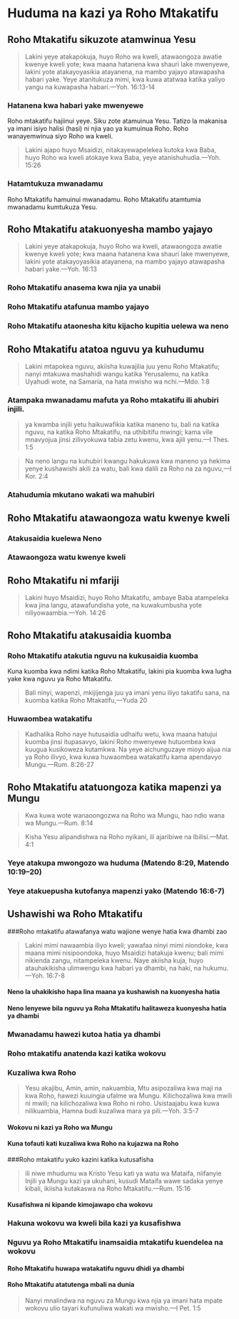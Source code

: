 # Huduma na kazi ya Roho Mtakatifu

## Roho Mtakatifu sikuzote atamwinua Yesu

> Lakini yeye atakapokuja, huyo Roho wa kweli, atawaongoza awatie kwenye kweli yote; kwa maana hatanena kwa shauri lake mwenyewe, lakini yote atakayoyasikia atayanena, na mambo yajayo atawapasha habari yake. Yeye atanitukuza mimi, kwa kuwa atatwaa katika yaliyo yangu na kuwapasha habari.&mdash;Yoh. 16:13-14

### Hatanena kwa habari yake mwenyewe

Roho mtakatifu hajiinui yeye. Siku zote atamuinua Yesu. Tatizo la makanisa ya imani isiyo halisi (hasi) ni njia yao ya kumuinua Roho. Roho wanayemwinua siyo Roho wa kweli.

> Lakini ajapo huyo Msaidizi, nitakayewapelekea kutoka kwa Baba, huyo Roho wa kweli atokaye kwa Baba, yeye atanishuhudia.&mdash;Yoh. 15:26

### Hatamtukuza mwanadamu

Roho Mtakatifu hamuinui mwanadamu. Roho Mtakatifu atamtumia mwanadamu kumtukuza Yesu.

## Roho Mtakatifu atakuonyesha mambo yajayo

> Lakini yeye atakapokuja, huyo Roho wa kweli, atawaongoza awatie kwenye kweli yote; kwa maana hatanena kwa shauri lake mwenyewe, lakini yote atakayoyasikia atayanena, na mambo yajayo atawapasha habari yake.&mdash;Yoh. 16:13

### Roho Mtakatifu anasema kwa njia ya unabii

### Roho Mtakatifu atafunua mambo yajayo

### Roho Mtakatifu ataonesha kitu kijacho kupitia uelewa wa neno

## Roho Mtakatifu atatoa nguvu ya kuhudumu

> Lakini mtapokea nguvu, akiisha kuwajilia juu yenu Roho Mtakatifu; nanyi mtakuwa mashahidi wangu katika Yerusalemu, na katika Uyahudi wote, na Samaria, na hata mwisho wa nchi.&mdash;Mdo. 1:8

### Atampaka mwanadamu mafuta ya Roho mtakatifu ili  ahubiri injili.

> ya kwamba injili yetu haikuwafikia katika maneno tu, bali na katika nguvu, na katika Roho Mtakatifu, na uthibitifu mwingi; kama vile mnavyojua jinsi zilivyokuwa tabia zetu kwenu, kwa ajili yenu.&mdash;I Thes. 1:5

> Na neno langu na kuhubiri kwangu hakukuwa kwa maneno ya hekima yenye kushawishi akili za watu, bali kwa dalili za Roho na za nguvu,&mdash;I Kor. 2:4

### Atahudumia mkutano wakati wa mahubiri

## Roho Mtakatifu atawaongoza watu kwenye kweli

### Atakusaidia kuelewa Neno

### Atawaongoza watu kwenye kweli

## Roho Mtakatifu ni mfariji

> Lakini huyo Msaidizi, huyo Roho Mtakatifu, ambaye Baba atampeleka kwa jina langu, atawafundisha yote, na kuwakumbusha yote niliyowaambia.&mdash;Yoh. 14:26

## Roho Mtakatifu atakusaidia kuomba

### Roho Mtakatifu atakutia nguvu na kukusaidia kuomba

Kuna kuomba kwa ndimi katika Roho Mtakatifu, lakini pia kuomba kwa lugha yake kwa nguvu ya Roho Mtakatifu.

> Bali ninyi, wapenzi, mkijijenga juu ya imani yenu iliyo takatifu sana, na kuomba katika Roho Mtakatifu,&mdash;Yuda 20

### Huwaombea  watakatifu

> Kadhalika Roho naye hutusaidia udhaifu wetu, kwa maana hatujui kuomba jinsi itupasavyo, lakini Roho mwenyewe hutuombea kwa kuugua kusikoweza kutamkwa. Na yeye aichunguzaye mioyo aijua nia ya Roho ilivyo, kwa kuwa huwaombea watakatifu kama apendavyo Mungu.&mdash;Rum. 8:26-27

## Roho Mtakatifu atatuongoza katika mapenzi ya Mungu

> Kwa kuwa wote wanaoongozwa na Roho wa Mungu, hao ndio wana wa Mungu.&mdash;Rum. 8:14

> Kisha Yesu alipandishwa na Roho nyikani, ili ajaribiwe na Ibilisi.&mdash;Mat. 4:1

### Yeye atakupa mwongozo wa huduma (Matendo 8:29, Matendo 10:19–20)

### Yeye atakuepusha kutofanya mapenzi yako (Matendo  16:6-7)

## Ushawishi wa Roho Mtakatifu

###Roho mtakatifu atawafanya watu wajione wenye hatia kwa dhambi zao

> Lakini mimi nawaambia iliyo kweli; yawafaa ninyi mimi niondoke, kwa maana mimi nisipoondoka, huyo Msaidizi hatakuja kwenu; bali mimi nikienda zangu, nitampeleka kwenu. Naye akiisha kuja, huyo atauhakikisha ulimwengu kwa habari ya dhambi, na haki, na hukumu.&mdash;Yoh. 16:7-8

#### Neno la uhakikisho hapa lina maana ya  kushawish na kuonyesha hatia

#### Neno lenyewe bila nguvu ya Roha Mtakatifu halitaweza kuonyesha hatia ya dhambi

### Mwanadamu hawezi kutoa hatia ya dhambi

### Roho mtakatifu anatenda kazi katika wokovu

### Kuzaliwa kwa Roho

> Yesu akajibu, Amin, amin, nakuambia, Mtu asipozaliwa kwa maji na kwa Roho, hawezi kuuingia ufalme wa Mungu. Kilichozaliwa kwa mwili ni mwili; na kilichozaliwa kwa Roho ni roho. Usistaajabu kwa kuwa nilikuambia, Hamna budi kuzaliwa mara ya pili.&mdash;Yoh. 3:5-7

#### Wokovu ni kazi ya Roho wa Mungu

#### Kuna tofauti kati kuzaliwa kwa Roho na kujazwa na Roho

###Roho mtakatifu yuko kazini katika kutusafisha

> ili niwe mhudumu wa Kristo Yesu kati ya watu wa Mataifa, niifanyie Injili ya Mungu kazi ya ukuhani, kusudi Mataifa wawe sadaka yenye kibali, ikiisha kutakaswa na Roho Mtakatifu.&mdash;Rum. 15:16

#### Kusafishwa ni kipande  kimojawapo cha wokovu

### Hakuna wokovu wa kweli bila kazi ya kusafishwa

### Nguvu ya Roho Mtakatifu inamsaidia mtakatifu kuendelea na wokovu

#### Roho Mtakatifu huwapa watakatifu nguvu dhidi ya dhambi

#### Roho Mtakatifu atatutenga mbali na dunia

> Nanyi mnalindwa na nguvu za Mungu kwa njia ya imani hata mpate wokovu ulio tayari kufunuliwa wakati wa mwisho.&mdash;I Pet. 1:5


